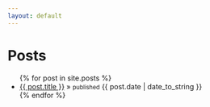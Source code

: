 ```yaml
---
layout: default
---
```

Posts
=====
<ul>
  {% for post in site.posts %}
    <li><a href="{{ post.url }}">{{ post.title }}</a>&nbsp;&raquo;&nbsp;<small>published</small><span>&nbsp;{{ post.date | date_to_string }}</span></li>
  {% endfor %}
</ul>


